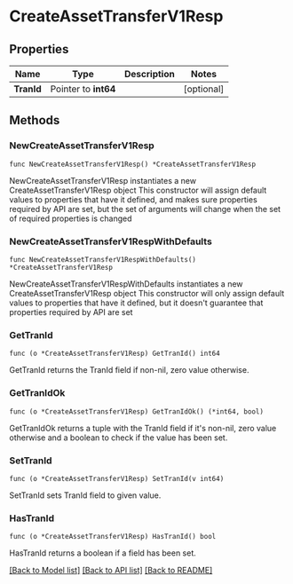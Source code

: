 # CreateAssetTransferV1Resp

## Properties

Name | Type | Description | Notes
------------ | ------------- | ------------- | -------------
**TranId** | Pointer to **int64** |  | [optional] 

## Methods

### NewCreateAssetTransferV1Resp

`func NewCreateAssetTransferV1Resp() *CreateAssetTransferV1Resp`

NewCreateAssetTransferV1Resp instantiates a new CreateAssetTransferV1Resp object
This constructor will assign default values to properties that have it defined,
and makes sure properties required by API are set, but the set of arguments
will change when the set of required properties is changed

### NewCreateAssetTransferV1RespWithDefaults

`func NewCreateAssetTransferV1RespWithDefaults() *CreateAssetTransferV1Resp`

NewCreateAssetTransferV1RespWithDefaults instantiates a new CreateAssetTransferV1Resp object
This constructor will only assign default values to properties that have it defined,
but it doesn't guarantee that properties required by API are set

### GetTranId

`func (o *CreateAssetTransferV1Resp) GetTranId() int64`

GetTranId returns the TranId field if non-nil, zero value otherwise.

### GetTranIdOk

`func (o *CreateAssetTransferV1Resp) GetTranIdOk() (*int64, bool)`

GetTranIdOk returns a tuple with the TranId field if it's non-nil, zero value otherwise
and a boolean to check if the value has been set.

### SetTranId

`func (o *CreateAssetTransferV1Resp) SetTranId(v int64)`

SetTranId sets TranId field to given value.

### HasTranId

`func (o *CreateAssetTransferV1Resp) HasTranId() bool`

HasTranId returns a boolean if a field has been set.


[[Back to Model list]](../README.md#documentation-for-models) [[Back to API list]](../README.md#documentation-for-api-endpoints) [[Back to README]](../README.md)


